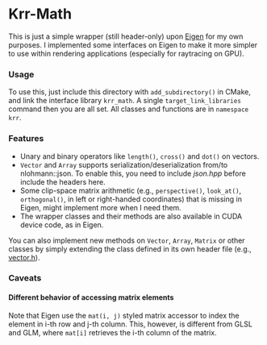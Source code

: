 # Krr-Math

This is just a simple wrapper (still header-only) upon [Eigen](http://eigen.tuxfamily.org/) for my own purposes. I implemented some interfaces on Eigen to make it more simpler to use within rendering applications (especially for raytracing on GPU).

### Usage

To use this, just include this directory with `add_subdirectory()` in CMake, and link the interface library `krr_math`. A single `target_link_libraries` command then you are all set. All classes and functions are in `namespace krr`.

### Features

- Unary and binary operators like `length()`, `cross()` and `dot()` on vectors.
- `Vector` and `Array` supports serialization/deserialization from/to nlohmann::json. To enable this, you need to include *json.hpp* before include the headers here.
- Some clip-space matrix arithmetic (e.g., `perspective()`, `look_at()`, `orthogonal()`, in left or right-handed coordinates) that is missing in Eigen, might implement more when I need them.
- The wrapper classes and their methods are also available in CUDA device code, as in Eigen.

You can also implement new methods on `Vector`, `Array`, `Matrix` or other classes by simply extending the class defined in its own header file (e.g., [vector.h](include/krrmath/vector.h)).

### Caveats

#### Different behavior of accessing matrix elements

Note that Eigen use the `mat(i, j)` styled matrix accessor to index the element in i-th row and j-th column. This, however, is different from GLSL and GLM, where `mat[i]` retrieves the i-th column of the matrix.  